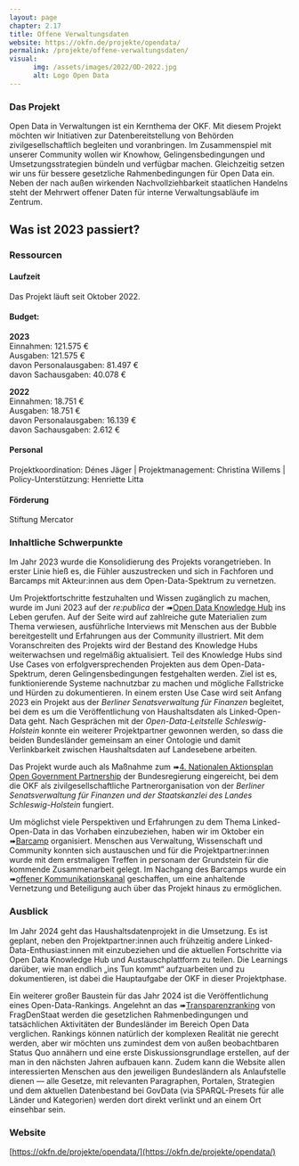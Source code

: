 ```yaml
---
layout: page
chapter: 2.17
title: Offene Verwaltungsdaten
website: https://okfn.de/projekte/opendata/
permalink: /projekte/offene-verwaltungsdaten/
visual:
      img: /assets/images/2022/OD-2022.jpg
      alt: Logo Open Data
---
```


### Das Projekt

Open Data in Verwaltungen ist ein Kernthema der OKF. Mit diesem Projekt möchten wir Initiativen zur Datenbereitstellung von Behörden zivilgesellschaftlich begleiten und voranbringen. Im Zusammenspiel mit unserer Community wollen wir Knowhow, Gelingensbedingungen und Umsetzungsstrategien bündeln und verfügbar machen. Gleichzeitig setzen wir uns für bessere gesetzliche Rahmenbedingungen für Open Data ein. Neben der nach außen wirkenden Nachvollziehbarkeit staatlichen Handelns steht der Mehrwert offener Daten für interne Verwaltungsabläufe im Zentrum.

## Was ist 2023 passiert?

### Ressourcen

#### Laufzeit
Das Projekt läuft seit Oktober 2022. 

#### Budget: 

**2023**<br>
Einnahmen: 121.575 €<br>
Ausgaben: 121.575 €<br>
davon Personalausgaben: 81.497 €<br>
davon Sachausgaben: 40.078 €<br>

**2022**<br>
Einnahmen: 18.751 €<br>
Ausgaben: 18.751 €<br>
davon Personalausgaben: 16.139 €<br>
davon Sachausgaben: 2.612 €<br>

#### Personal
Projektkoordination: Dénes Jäger | Projektmanagement: Christina Willems | Policy-Unterstützung: Henriette Litta

#### Förderung
Stiftung Mercator

### Inhaltliche Schwerpunkte

Im Jahr 2023 wurde die Konsolidierung des Projekts vorangetrieben. In erster Linie hieß es, die Fühler auszustrecken und sich in Fachforen und Barcamps mit Akteur:innen aus dem Open-Data-Spektrum zu vernetzen.

Um Projektfortschritte festzuhalten und Wissen zugänglich zu machen, wurde im Juni 2023 auf der *re:publica* der ➠[Open Data Knowledge Hub](https://opendata.okfn.de/) ins Leben gerufen. Auf der Seite wird auf zahlreiche gute Materialien zum Thema verwiesen, ausführliche Interviews mit Menschen aus der Bubble bereitgestellt und Erfahrungen aus der Community illustriert. Mit dem Voranschreiten des Projekts wird der Bestand des Knowledge Hubs weiterwachsen und regelmäßig aktualisiert. Teil des Knowledge Hubs sind Use Cases von erfolgversprechenden Projekten aus dem Open-Data-Spektrum, deren Gelingensbedingungen festgehalten werden. Ziel ist es, funktionierende Systeme nachnutzbar zu machen und mögliche Fallstricke und Hürden zu dokumentieren. In einem ersten Use Case wird seit Anfang 2023 ein Projekt aus der *Berliner Senatsverwaltung für Finanzen* begleitet, bei dem es um die Veröffentlichung von Haushaltsdaten als Linked-Open-Data geht. Nach Gesprächen mit der *Open-Data-Leitstelle Schleswig-Holstein* konnte ein weiterer Projektpartner gewonnen werden, so dass die beiden Bundesländer gemeinsam an einer Ontologie und damit Verlinkbarkeit zwischen Haushaltsdaten auf Landesebene arbeiten.

Das Projekt wurde auch als Maßnahme zum ➠[4. Nationalen Aktionsplan Open Government Partnership](https://www.open-government-deutschland.de/opengov-de/ogp/aktionsplaene-und-berichte/4-nap/berliner-haushaltsdaten-als-linked-open-data-verpflichtung-berlin--2225466?view=) der Bundesregierung eingereicht, bei dem die OKF als zivilgesellschaftliche Partnerorganisation von der *Berliner Senatsverwaltung für Finanzen und der Staatskanzlei des Landes Schleswig-Holstein* fungiert.

Um möglichst viele Perspektiven und Erfahrungen zu dem Thema Linked-Open-Data in das Vorhaben einzubeziehen, haben wir im Oktober ein ➠[Barcamp](https://www.technologiestiftung-berlin.de/profil/blog/wie-linked-open-data-fuer-mehr-transparenz-bei-haushaltsdaten-sorgt-interview-mit-julia-schabos) organisiert. Menschen aus Verwaltung, Wissenschaft und Community konnten sich austauschen und für die Projektpartner:innen wurde mit dem erstmaligen Treffen in personam der Grundstein für die kommende Zusammenarbeit gelegt. Im Nachgang des Barcamps wurde ein ➠[offener Kommunikationskanal](https://matrix.to/#/) geschaffen, um eine anhaltende Vernetzung und Beteiligung auch über das Projekt hinaus zu ermöglichen.

### Ausblick

Im Jahr 2024 geht das Haushaltsdatenprojekt in die Umsetzung. Es ist geplant, neben den Projektpartner:innen auch frühzeitig andere Linked-Data-Enthusiast:innen mit einzubeziehen und die aktuellen Fortschritte via Open Data Knowledge Hub und Austauschplattform zu teilen. Die Learnings darüber, wie man endlich „ins Tun kommt“ aufzuarbeiten und zu dokumentieren, ist dabei die Hauptaufgabe der OKF in dieser Projektphase.

Ein weiterer großer Baustein für das Jahr 2024 ist die Veröffentlichung eines Open-Data-Rankings. Angelehnt an das ➠[Transparenzranking](https://transparenzranking.de/) von FragDenStaat werden die gesetzlichen Rahmenbedingungen und tatsächlichen Aktivitäten der Bundesländer im Bereich Open Data verglichen. Rankings können natürlich der komplexen Realität nie gerecht werden, aber wir möchten uns zumindest dem von außen beobachtbaren Status Quo annähern und eine erste Diskussionsgrundlage erstellen, auf der man in den nächsten Jahren aufbauen kann. Zudem kann die Website allen interessierten Menschen aus den jeweiligen Bundesländern als Anlaufstelle dienen — alle Gesetze, mit relevanten Paragraphen, Portalen, Strategien und dem aktuellen Datenbestand bei GovData (via SPARQL-Presets für alle Länder und Kategorien) werden dort direkt verlinkt und an einem Ort einsehbar sein.

### Website

[https://okfn.de/projekte/opendata/](https://okfn.de/projekte/opendata/)

